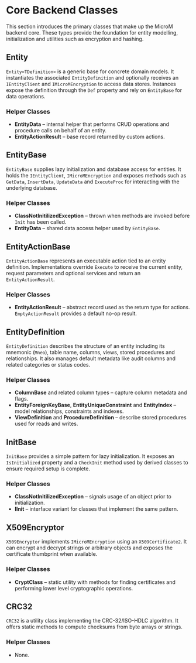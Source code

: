 # Core Backend Classes

This section introduces the primary classes that make up the MicroM backend core. These types provide the foundation for entity modelling, initialization and utilities such as encryption and hashing.

## Entity

`Entity<TDefinition>` is a generic base for concrete domain models. It instantiates the associated `EntityDefinition` and optionally receives an `IEntityClient` and `IMicroMEncryption` to access data stores. Instances expose the definition through the `Def` property and rely on `EntityBase` for data operations.

### Helper Classes
- **EntityData** – internal helper that performs CRUD operations and procedure calls on behalf of an entity.
- **EntityActionResult** – base record returned by custom actions.

## EntityBase

`EntityBase` supplies lazy initialization and database access for entities. It holds the `IEntityClient`, `IMicroMEncryption` and exposes methods such as `GetData`, `InsertData`, `UpdateData` and `ExecuteProc` for interacting with the underlying database.

### Helper Classes
- **ClassNotInitilizedException** – thrown when methods are invoked before `Init` has been called.
- **EntityData** – shared data access helper used by `EntityBase`.

## EntityActionBase

`EntityActionBase` represents an executable action tied to an entity definition. Implementations override `Execute` to receive the current entity, request parameters and optional services and return an `EntityActionResult`.

### Helper Classes
- **EntityActionResult** – abstract record used as the return type for actions. `EmptyActionResult` provides a default no-op result.

## EntityDefinition

`EntityDefinition` describes the structure of an entity including its mnemonic (`Mneo`), table name, columns, views, stored procedures and relationships. It also manages default metadata like audit columns and related categories or status codes.

### Helper Classes
- **ColumnBase** and related column types – capture column metadata and flags.
- **EntityForeignKeyBase**, **EntityUniqueConstraint** and **EntityIndex** – model relationships, constraints and indexes.
- **ViewDefinition** and **ProcedureDefinition** – describe stored procedures used for reads and writes.

## InitBase

`InitBase` provides a simple pattern for lazy initialization. It exposes an `IsInitialized` property and a `CheckInit` method used by derived classes to ensure required setup is complete.

### Helper Classes
- **ClassNotInitilizedException** – signals usage of an object prior to initialization.
- **IInit** – interface variant for classes that implement the same pattern.

## X509Encryptor

`X509Encryptor` implements `IMicroMEncryption` using an `X509Certificate2`. It can encrypt and decrypt strings or arbitrary objects and exposes the certificate thumbprint when available.

### Helper Classes
- **CryptClass** – static utility with methods for finding certificates and performing lower level cryptographic operations.

## CRC32

`CRC32` is a utility class implementing the CRC-32/ISO-HDLC algorithm. It offers static methods to compute checksums from byte arrays or strings.

### Helper Classes
- None.

